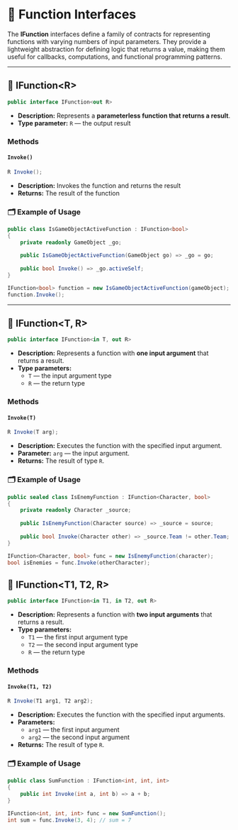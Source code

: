 #  🧩 Function  Interfaces

The **IFunction** interfaces define a family of contracts for representing functions with varying numbers of input parameters. They provide a lightweight abstraction for defining logic that returns a value, making them useful for callbacks, computations, and functional programming patterns.

---

## 🧩 IFunction&lt;R&gt;
```csharp
public interface IFunction<out R>
```
- **Description:** Represents a **parameterless function that returns a result**.
- **Type parameter:** `R` — the output result

### Methods

#### `Invoke()`

```csharp
R Invoke();
```
- **Description:** Invokes the function and returns the result
- **Returns:** The result of the function

### 🗂 Example of Usage

```csharp
public class IsGameObjectActiveFunction : IFunction<bool>
{
    private readonly GameObject _go;
    
    public IsGameObjectActiveFunction(GameObject go) => _go = go;
    
    public bool Invoke() => _go.activeSelf;
}

```
```csharp
IFunction<bool> function = new IsGameObjectActiveFunction(gameObject);
function.Invoke();
```

---

## 🧩 IFunction&lt;T, R&gt;
```csharp
public interface IFunction<in T, out R>
```
- **Description:** Represents a function with **one input argument** that returns a result.
- **Type parameters:**
    - `T` — the input argument type
    - `R` — the return type

### Methods

#### `Invoke(T)`
```csharp
R Invoke(T arg);
```
- **Description:** Executes the function with the specified input argument.
- **Parameter:** `arg` — the input argument.
- **Returns:** The result of type `R`.

### 🗂 Example of Usage

```csharp
public sealed class IsEnemyFunction : IFunction<Character, bool>
{
    private readonly Character _source;
    
    public IsEnemyFunction(Character source) => _source = source;
    
    public bool Invoke(Character other) => _source.Team != other.Team;
}
```
```csharp
IFunction<Character, bool> func = new IsEnemyFunction(character);
bool isEnemies = func.Invoke(otherCharacter);
```

## 🧩 IFunction&lt;T1, T2, R&gt;

```csharp
public interface IFunction<in T1, in T2, out R>
```
- **Description:** Represents a function with **two input arguments** that returns a result.
- **Type parameters:**
    - `T1` — the first input argument type
    - `T2` — the second input argument type
    - `R` — the return type

### Methods

#### `Invoke(T1, T2)`
```csharp
R Invoke(T1 arg1, T2 arg2);
```
- **Description:** Executes the function with the specified input arguments.
- **Parameters:**
    - `arg1` — the first input argument
    - `arg2` — the second input argument
- **Returns:** The result of type `R`.

### 🗂 Example of Usage

```csharp
public class SumFunction : IFunction<int, int, int>
{
    public int Invoke(int a, int b) => a + b;
}
```
```csharp
IFunction<int, int, int> func = new SumFunction();
int sum = func.Invoke(3, 4); // sum = 7
```